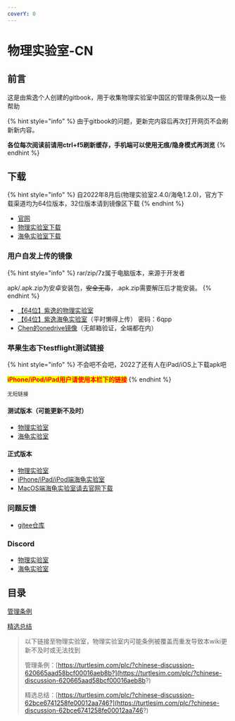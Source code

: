 ```yaml
---
coverY: 0
---
```


# 物理实验室-CN

## 前言

这是由紫逸个人创建的gitbook，用于收集物理实验室中国区的管理条例以及一些帮助

{% hint style="info" %}
由于gitbook的问题，更新完内容后再次打开网页不会刷新新内容。

**各位每次阅读前请用ctrl+f5刷新缓存，手机端可以使用无痕/隐身模式再浏览**
{% endhint %}

## 下载

{% hint style="info" %}
自2022年8月后(物理实验室2.4.0/海龟1.2.0)，官方下载渠道均为64位版本，32位版本请到镜像区下载
{% endhint %}

* [官网](https://static.turtlesim.com/)
* [物理实验室下载](https://static.turtlesim.com/products/physics-lab/)
* [海龟实验室下载](https://static.turtlesim.com/products/turtle-universe/)

### 用户自发上传的镜像

{% hint style="info" %}
rar/zip/7z属于电脑版本，来源于开发者

apk/.apk.zip为安卓安装包，~~安全无毒~~，.apk.zip需要解压后才能安装。
{% endhint %}

* [【64位】紫逸的物理实验室 ](https://z1y.lanzouw.com/b00ngmk7e)
* [【64位】紫逸海龟实验室](https://z1y.lanzouw.com/b00ogcegd)（平时懒得上传） 密码：6qpp
* [Chen的onedrive镜像](https://pan.dvrz.cn/)（无邮箱验证，全端都在内）

### 苹果生态下testflight测试链接

{% hint style="info" %}
不会吧不会吧，2022了还有人在iPad/iOS上下载apk吧

<mark style="color:red;">**iPhone/iPod/iPad用户请使用本栏下的链接**</mark>
{% endhint %}

`无短链接`

#### 测试版本（可能更新不及时）

* [物理实验室](https://testflight.apple.com/join/tGtt3yIq)
* [海龟实验室](https://testflight.apple.com/join/5rohV0kg)

#### 正式版本

* [物理实验室](https://appstore.com/physicslabar)
* [iPhone/iPad/iPod端海龟实验室](https://apps.apple.com/us/app/turtle-universe/id1455235317)
* [MacOS端海龟实验室请去官网下载](https://static.turtlesim.com/products/turtle-universe/)

### 问题反馈

* [gitee仓库](https://gitee.com/organizations/turtle-sim/issues)

### Discord

* [物理实验室](https://discord.gg/7yjNwTkM)
* [海龟实验室](https://discord.gg/tFCbyf6H)

## 目录

[管理条例](broken-reference)

[精选总结](jing-xuan-zong-jie.md)

> 以下链接至物理实验室，物理实验室内可能条例被覆盖而重发导致本wiki更新不及时或无法找到
>
> 管理条例：[https://turtlesim.com/plc/?chinese-discussion-620665aad58bcf00016aeb8b?](https://turtlesim.com/plc/?chinese-discussion-620665aad58bcf00016aeb8b?)
>
> 精选总结：[https://turtlesim.com/plc/?chinese-discussion-62bce6741258fe00012aa746?](https://turtlesim.com/plc/?chinese-discussion-62bce6741258fe00012aa746?)


